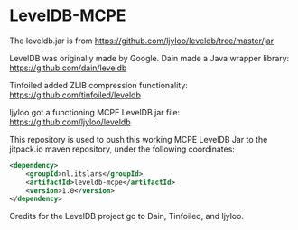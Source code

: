 # LevelDB-MCPE
The leveldb.jar is from https://github.com/ljyloo/leveldb/tree/master/jar

LevelDB was originally made by Google. Dain made a Java wrapper library: https://github.com/dain/leveldb

Tinfoiled added ZLIB compression functionality: https://github.com/tinfoiled/leveldb

ljyloo got a functioning MCPE LevelDB jar file: https://github.com/ljyloo/leveldb

This repository is used to push this working MCPE LevelDB Jar to the jitpack.io maven repository, under the following coordinates:
```xml
<dependency>
    <groupId>nl.itslars</groupId>
    <artifactId>leveldb-mcpe</artifactId>
    <version>1.0</version>
</dependency>
```

Credits for the LevelDB project go to Dain, Tinfoiled, and ljyloo.
